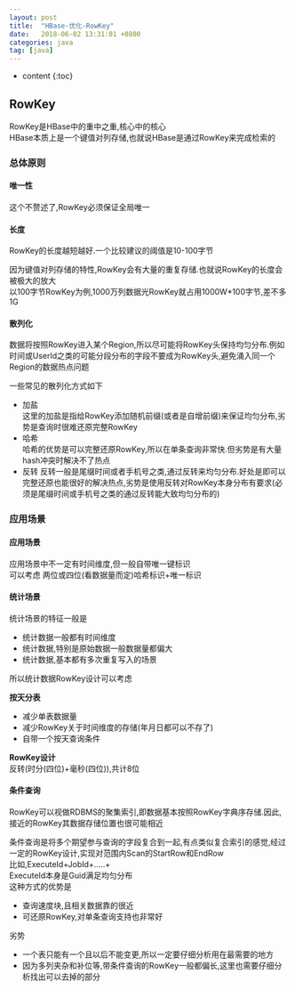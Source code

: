 ```yaml
---
layout: post
title:  "HBase-优化-RowKey"
date:   2018-06-02 13:31:01 +0800
categories: java
tag: [java]
---
```


* content
{:toc}


## RowKey  

RowKey是HBase中的重中之重,核心中的核心  
HBase本质上是一个键值对列存储,也就说HBase是通过RowKey来完成检索的  

### 总体原则

#### 唯一性  

这个不赘述了,RowKey必须保证全局唯一  

#### 长度  

RowKey的长度越短越好.一个比较建议的阈值是10-100字节  

因为键值对列存储的特性,RowKey会有大量的重复存储.也就说RowKey的长度会被极大的放大  
以100字节RowKey为例,1000万列数据光RowKey就占用1000W*100字节,差不多1G  

####  散列化  

数据将按照RowKey进入某个Region,所以尽可能将RowKey头保持均匀分布.例如时间或UserId之类的可能分段分布的字段不要成为RowKey头,避免涌入同一个Region的数据热点问题  

一些常见的散列化方式如下  
* 加盐  
这里的加盐是指给RowKey添加随机前缀(或者是自增前缀)来保证均匀分布,劣势是查询时很难还原完整RowKey  
* 哈希  
哈希的优势是可以完整还原RowKey,所以在单条查询非常快.但劣势是有大量hash冲突时解决不了热点  
* 反转 
反转一般是尾缀时间或者手机号之类,通过反转来均匀分布.好处是即可以完整还原也能很好的解决热点,劣势是使用反转对RowKey本身分布有要求(必须是尾缀时间或手机号之类的通过反转能大致均匀分布的)   

### 应用场景  

#### 应用场景  

应用场景中不一定有时间维度,但一般自带唯一键标识  
可以考虑 两位或四位(看数据量而定)哈希标识+唯一标识  

#### 统计场景  

统计场景的特征一般是  
* 统计数据一般都有时间维度  
* 统计数据,特别是原始数据一般数据量都偏大  
* 统计数据,基本都有多次重复写入的场景  

所以统计数据RowKey设计可以考虑  

**按天分表**  
* 减少单表数据量  
* 减少RowKey关于时间维度的存储(年月日都可以不存了)  
* 自带一个按天查询条件  

**RowKey设计**  
反转(时分(四位)+毫秒(四位)),共计8位   

#### 条件查询  

RowKey可以视做RDBMS的聚集索引,即数据基本按照RowKey字典序存储.因此,接近的RowKey其数据存储位置也很可能相近  

条件查询是将多个期望参与查询的字段复合到一起,有点类似复合索引的感觉,经过一定的RowKey设计,实现对范围内Scan的StartRow和EndRow  
比如,ExecuteId+JobId+.....+  
ExecuteId本身是Guid满足均匀分布  
这种方式的优势是  
* 查询速度块,且相关数据靠的很近  
* 可还原RowKey,对单条查询支持也非常好  

劣势  
* 一个表只能有一个且以后不能变更,所以一定要仔细分析用在最需要的地方  
* 因为多列夹杂和补位等,带条件查询的RowKey一般都偏长,这里也需要仔细分析找出可以去掉的部分  
